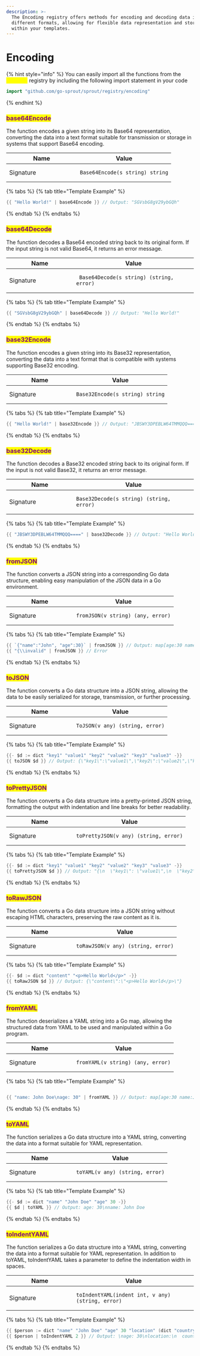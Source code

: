 ```yaml
---
description: >-
  The Encoding registry offers methods for encoding and decoding data in
  different formats, allowing for flexible data representation and storage
  within your templates.
---
```


# Encoding

{% hint style="info" %}
You can easily import all the functions from the <mark style="color:yellow;">`encoding`</mark> registry by including the following import statement in your code

```go
import "github.com/go-sprout/sprout/registry/encoding"
```
{% endhint %}

### <mark style="color:purple;">base64Encode</mark>

The function encodes a given string into its Base64 representation, converting the data into a text format suitable for transmission or storage in systems that support Base64 encoding.

<table data-header-hidden><thead><tr><th width="174">Name</th><th>Value</th></tr></thead><tbody><tr><td>Signature</td><td><pre class="language-go"><code class="lang-go">Base64Encode(s string) string
</code></pre></td></tr></tbody></table>

{% tabs %}
{% tab title="Template Example" %}
```go
{{ "Hello World!" | base64Encode }} // Output: "SGVsbG8gV29ybGQh"
```
{% endtab %}
{% endtabs %}

### <mark style="color:purple;">base64Decode</mark>

The function decodes a Base64 encoded string back to its original form. If the input string is not valid Base64, it returns an error message.

<table data-header-hidden><thead><tr><th width="164">Name</th><th>Value</th></tr></thead><tbody><tr><td>Signature</td><td><pre class="language-go"><code class="lang-go"> Base64Decode(s string) (string, error)
</code></pre></td></tr></tbody></table>

{% tabs %}
{% tab title="Template Example" %}
```go
{{ "SGVsbG8gV29ybGQh" | base64Decode }} // Output: "Hello World!"
```
{% endtab %}
{% endtabs %}

### <mark style="color:purple;">base32Encode</mark>

The function encodes a given string into its Base32 representation, converting the data into a text format that is compatible with systems supporting Base32 encoding.

<table data-header-hidden><thead><tr><th width="164">Name</th><th>Value</th></tr></thead><tbody><tr><td>Signature</td><td><pre class="language-go"><code class="lang-go">Base32Encode(s string) string
</code></pre></td></tr></tbody></table>

{% tabs %}
{% tab title="Template Example" %}
```go
{{ "Hello World!" | base32Encode }} // Output: "JBSWY3DPEBLW64TMMQQQ===="
```
{% endtab %}
{% endtabs %}

### <mark style="color:purple;">base32Decode</mark>

The function decodes a Base32 encoded string back to its original form. If the input is not valid Base32, it returns an error message.

<table data-header-hidden><thead><tr><th width="164">Name</th><th>Value</th></tr></thead><tbody><tr><td>Signature</td><td><pre class="language-go"><code class="lang-go">Base32Decode(s string) (string, error)
</code></pre></td></tr></tbody></table>

{% tabs %}
{% tab title="Template Example" %}
```go
{{ "JBSWY3DPEBLW64TMMQQQ====" | base32Decode }} // Output: "Hello World!"
```
{% endtab %}
{% endtabs %}

### <mark style="color:purple;">fromJSON</mark>

The function converts a JSON string into a corresponding Go data structure, enabling easy manipulation of the JSON data in a Go environment.

<table data-header-hidden><thead><tr><th width="164">Name</th><th>Value</th></tr></thead><tbody><tr><td>Signature</td><td><pre class="language-go"><code class="lang-go">fromJSON(v string) (any, error)
</code></pre></td></tr></tbody></table>

{% tabs %}
{% tab title="Template Example" %}
```go
{{ `{"name":"John", "age":30}` | fromJSON }} // Output: map[age:30 name:John]
{{ "{\\invalid" | fromJSON }} // Error
```
{% endtab %}
{% endtabs %}

### <mark style="color:purple;">toJSON</mark>

The function converts a Go data structure into a JSON string, allowing the data to be easily serialized for storage, transmission, or further processing.

<table data-header-hidden><thead><tr><th width="164">Name</th><th>Value</th></tr></thead><tbody><tr><td>Signature</td><td><pre class="language-go"><code class="lang-go">ToJSON(v any) (string, error)
</code></pre></td></tr></tbody></table>

{% tabs %}
{% tab title="Template Example" %}
```go
{{- $d := dict "key1" "value1" "key2" "value2" "key3" "value3" -}}
{{ toJSON $d }} // Output: {\"key1\":\"value1\",\"key2\":\"value2\",\"key3\":\"value3\"}
```
{% endtab %}
{% endtabs %}

### <mark style="color:purple;">toPrettyJSON</mark>

The function converts a Go data structure into a pretty-printed JSON string, formatting the output with indentation and line breaks for better readability.

<table data-header-hidden><thead><tr><th width="164">Name</th><th>Value</th></tr></thead><tbody><tr><td>Signature</td><td><pre class="language-go"><code class="lang-go">toPrettyJSON(v any) (string, error)
</code></pre></td></tr></tbody></table>

{% tabs %}
{% tab title="Template Example" %}
```go
{{- $d := dict "key1" "value1" "key2" "value2" "key3" "value3" -}}
{{ toPrettyJSON $d }} // Output: "{\n  \"key1\": \"value1\",\n  \"key2\": \"value2\",\n  \"key3\": \"value3\"\n}"
```
{% endtab %}
{% endtabs %}

### <mark style="color:purple;">toRawJSON</mark>

The function converts a Go data structure into a JSON string without escaping HTML characters, preserving the raw content as it is.

<table data-header-hidden><thead><tr><th width="164">Name</th><th>Value</th></tr></thead><tbody><tr><td>Signature</td><td><pre class="language-go"><code class="lang-go">toRawJSON(v any) (string, error)
</code></pre></td></tr></tbody></table>

{% tabs %}
{% tab title="Template Example" %}
```go
{{- $d := dict "content" "<p>Hello World</p>" -}}
{{ toRawJSON $d }} // Output: {\"content\":\"<p>Hello World</p>\"}
```
{% endtab %}
{% endtabs %}

### <mark style="color:purple;">fromYAML</mark>

The function deserializes a YAML string into a Go map, allowing the structured data from YAML to be used and manipulated within a Go program.

<table data-header-hidden><thead><tr><th width="164">Name</th><th>Value</th></tr></thead><tbody><tr><td>Signature</td><td><pre class="language-go"><code class="lang-go">fromYAML(v string) (any, error)
</code></pre></td></tr></tbody></table>

{% tabs %}
{% tab title="Template Example" %}
```go

{{ "name: John Doe\nage: 30" | fromYAML }} // Output: map[age:30 name:John Doe]
```
{% endtab %}
{% endtabs %}

### <mark style="color:purple;">toYAML</mark>

The function serializes a Go data structure into a YAML string, converting the data into a format suitable for YAML representation.

<table data-header-hidden><thead><tr><th width="164">Name</th><th>Value</th></tr></thead><tbody><tr><td>Signature</td><td><pre class="language-go"><code class="lang-go">toYAML(v any) (string, error)
</code></pre></td></tr></tbody></table>

{% tabs %}
{% tab title="Template Example" %}
```go
{{- $d := dict "name" "John Doe" "age" 30 -}}
{{ $d | toYAML }} // Output: age: 30\nname: John Doe
```
{% endtab %}
{% endtabs %}

### <mark style="color:purple;">toIndentYAML</mark>

The function serializes a Go data structure into a YAML string, converting the data into a format suitable for YAML representation. In addition to toYAML, toIndentYAML takes a parameter to define the indentation width in spaces.

<table data-header-hidden><thead><tr><th width="164">Name</th><th>Value</th></tr></thead><tbody><tr><td>Signature</td><td><pre class="language-go"><code class="lang-go">toIndentYAML(indent int, v any) (string, error)
</code></pre></td></tr></tbody></table>

{% tabs %}
{% tab title="Template Example" %}
```go
{{ $person := dict "name" "John Doe" "age" 30 "location" (dict "country" "US" "planet" "Earth") }}
{{ $person | toIndentYAML 2 }} // Output: \nage: 30\nlocation:\n  country: US\n  planet: Earth\nname: John Doe
```
{% endtab %}
{% endtabs %}


